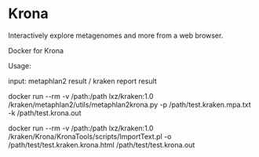 # Krona
Interactively explore metagenomes and more from a web browser.

Docker for Krona

Usage: 

input: metaphlan2 result / kraken report result

docker run --rm -v /path:/path lxz/kraken:1.0 /kraken/metaphlan2/utils/metaphlan2krona.py -p /path/test.kraken.mpa.txt -k /path/test.krona.out

docker run --rm -v /path:/path lxz/kraken:1.0 /kraken/Krona/KronaTools/scripts/ImportText.pl -o /path/test/test.kraken.krona.html /path/test/test.krona.out
